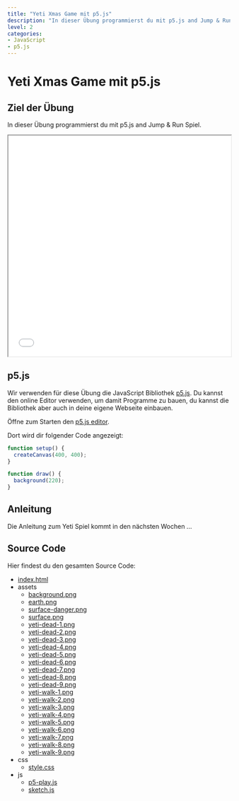 ```yaml
---
title: "Yeti Xmas Game mit p5.js"
description: "In dieser Übung programmierst du mit p5.js and Jump & Run Spiel."
level: 2
categories:
- JavaScript
- p5.js
---
```


# Yeti Xmas Game mit p5.js

## Ziel der Übung

In dieser Übung programmierst du mit p5.js and Jump & Run Spiel.

<iframe src="source/index.html" width="600" height="500" style="max-width: 100%" class="inline-game"></iframe>

## p5.js

Wir verwenden für diese Übung die JavaScript Bibliothek [p5.js](https://p5js.org/). Du kannst den online Editor verwenden, um damit Programme zu bauen, du kannst die Bibliothek aber auch in deine eigene Webseite einbauen.

Öffne zum Starten den [p5.js editor](https://editor.p5js.org/).

Dort wird dir folgender Code angezeigt:

```js
function setup() {
  createCanvas(400, 400);
}

function draw() {
  background(220);
}
```

## Anleitung

Die Anleitung zum Yeti Spiel kommt in den nächsten Wochen ...

## Source Code

Hier findest du den gesamten Source Code:

- [index.html](source/index.html)
- assets
  - [background.png](source/assets/background.png)
  - [earth.png](source/assets/earth.png)
  - [surface-danger.png](source/assets/surface-danger.png)
  - [surface.png](source/assets/surface.png)
  - [yeti-dead-1.png](source/assets/yeti-dead-1.png)
  - [yeti-dead-2.png](source/assets/yeti-dead-2.png)
  - [yeti-dead-3.png](source/assets/yeti-dead-3.png)
  - [yeti-dead-4.png](source/assets/yeti-dead-4.png)
  - [yeti-dead-5.png](source/assets/yeti-dead-5.png)
  - [yeti-dead-6.png](source/assets/yeti-dead-6.png)
  - [yeti-dead-7.png](source/assets/yeti-dead-7.png)
  - [yeti-dead-8.png](source/assets/yeti-dead-8.png)
  - [yeti-dead-9.png](source/assets/yeti-dead-9.png)
  - [yeti-walk-1.png](source/assets/yeti-walk-1.png)
  - [yeti-walk-2.png](source/assets/yeti-walk-2.png)
  - [yeti-walk-3.png](source/assets/yeti-walk-3.png)
  - [yeti-walk-4.png](source/assets/yeti-walk-4.png)
  - [yeti-walk-5.png](source/assets/yeti-walk-5.png)
  - [yeti-walk-6.png](source/assets/yeti-walk-6.png)
  - [yeti-walk-7.png](source/assets/yeti-walk-7.png)
  - [yeti-walk-8.png](source/assets/yeti-walk-8.png)
  - [yeti-walk-9.png](source/assets/yeti-walk-9.png)
- css
  - [style.css](source/css/style.css)
- js
  - [p5-play.js](source/js/p5-play.js)
  - [sketch.js](source/js/sketch.js)

